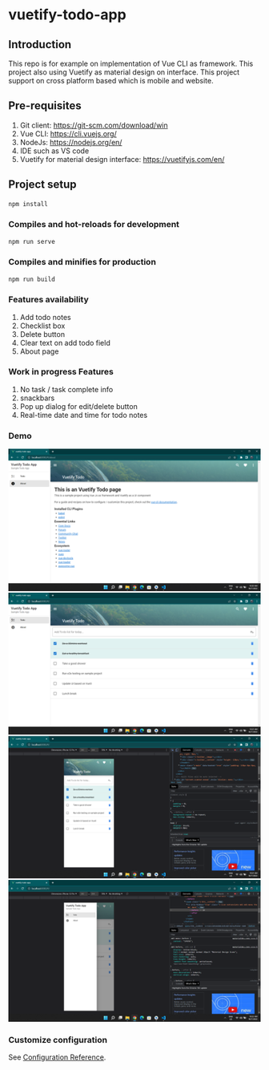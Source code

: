 # vuetify-todo-app

## Introduction
This repo is for example on implementation of Vue CLI as framework. This project also using Vuetify as material design on interface. This project support on cross platform based which is mobile and website.

## Pre-requisites
1. Git client: https://git-scm.com/download/win
2. Vue CLI: https://cli.vuejs.org/
3. NodeJs: https://nodejs.org/en/
4. IDE such as VS code
5. Vuetify for material design interface: https://vuetifyjs.com/en/

## Project setup
```
npm install
```

### Compiles and hot-reloads for development
```
npm run serve
```

### Compiles and minifies for production
```
npm run build
```

### Features availability
1. Add todo notes
2. Checklist box
3. Delete button
4. Clear text on add todo field
5. About page

### Work in progress Features
1. No task / task complete info
2. snackbars
3. Pop up dialog for edit/delete button
4. Real-time date and time for todo notes

### Demo
![Screenshot](pictures/Web-about.png)
![Screenshot](pictures/Web-Todo.png)
![Screenshot](pictures/Mobile-Todo.png)
![Screenshot](pictures/Mobile-sidebar.png)

### Customize configuration
See [Configuration Reference](https://cli.vuejs.org/config/).
